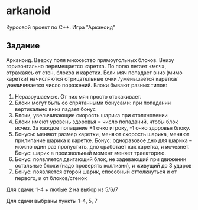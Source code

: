 # arkanoid

Курсовой проект по С++. Игра "Арканоид"

## Задание
Арканоид.
Вверху поля множество прямоугольных блоков. Внизу горизонтально перемещается каретка. По полю летает «мяч», отражаясь от стен, блоков и каретки. Если мяч попадает вниз (мимо каретки) начисляются отрицательные очки /уменьшается каретка/увеличивается число поражений. Блоки бывают разных типов:

1)	Неразрушаемые. От них мяч просто отскакивает.
2)	Блоки могут быть со спрятанными бонусами: при попадании вертикально вниз падает бонус
3)	Блоки, увеличивающие скорость шарика при столкновении
4)	Блоки имеют уровень здоровья = число попаданий, чтобы блок исчез. За каждое попадание +1 очко игроку, -1 очко здоровья блоку.
5)	Бонусы: меняют размер каретки, меняют скорость шарика, меняют прилипание шарика к каретке. Бонус: одноразовое дно для шарика – можно один раз пропустить, дно сработает как каретка, и исчезнет. Бонус: шарик в произвольный момент меняет траекторию.
6)	Бонус: появляется двигающий блок, не задевающий при движении остальные блоки (надо проверять коллизии), и живущий до 3 ударов
7)	Бонус: появляется второй шарик, способный оттолкнуться и от первого, и от блоков/стенок

Для сдачи: 1-4 + любые 2 на выбор из 5/6/7

Для сдачи выбраны пункты 1-4, 5, 7
